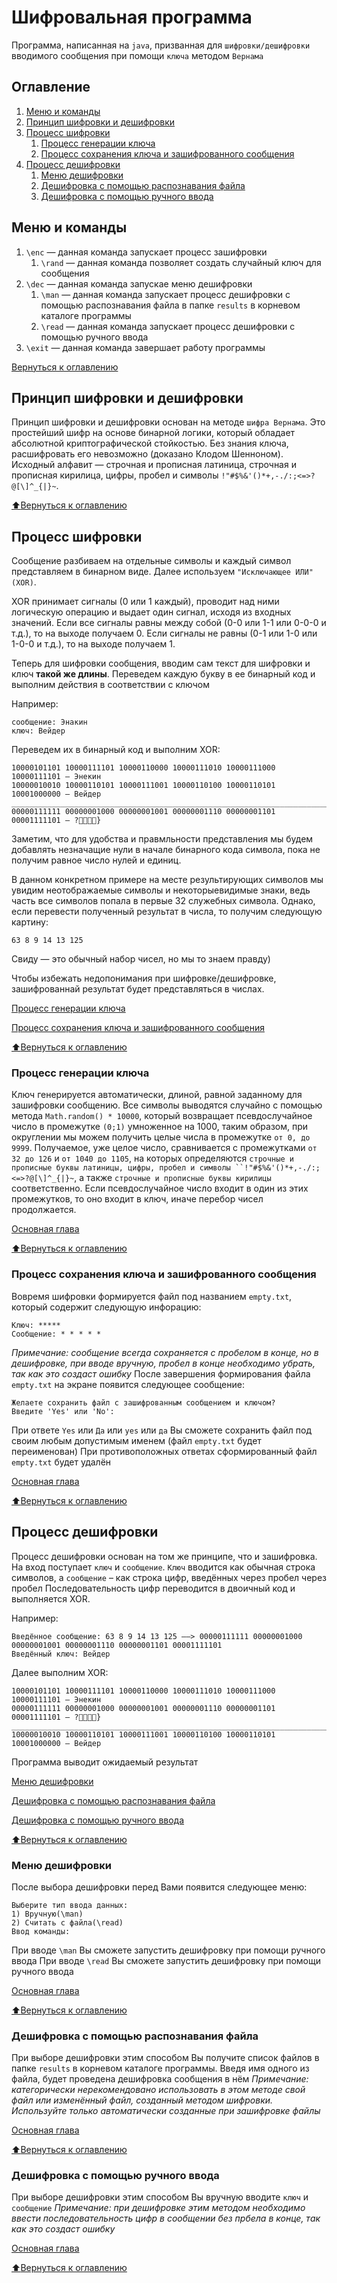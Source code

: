 # Шифровальная программа
Программа, написанная на `java`, призванная для `шифровки/дешифровки` вводимого сообщения при помощи `ключа` методом `Вернама`

## Оглавление
1. [Меню и команды](#Меню-и-команды)
2. [Принцип шифровки и дешифровки](#Принцип-шифровки-и-дешифровки)
3. [Процесс шифровки](#Процесс-шифровки)
   1) [Процесс генерации ключа](#Процесс-генерации-ключа)
   2) [Процесс сохранения ключа и зашифрованного сообщения](#Процесс-сохранения-ключа-и-зашифрованного-сообщения)
4. [Процесс дешифровки](#Процесс-дешифровки)
   1) [Меню дешифровки](#Меню-дешифровки)
   2) [Дешифровка с помощью распознавания файла](#Дешифровка-с-помощью-распознавания-файла)
   3) [Дешифровка с помощью ручного ввода](#Дешифровка-с-помощью-ручного-ввода)

## Меню и команды
1) `\enc` — данная команда запускает процесс зашифровки
    1) `\rand` — данная команда позволяет создать случайный ключ для сообщения
3) `\dec` — данная команда запускае меню дешифровки
    1) `\man` — данная команда запускает процесс дешифровки с помощью распознавания файла в папке `results` в корневом каталоге программы
    2) `\read` — данная команда запускает процесс дешифровки с помощью ручного ввода
4) `\exit` — данная команда завершает работу программы

[Вернуться к оглавлению](#Оглавление)

## Принцип шифровки и дешифровки
Принцип шифровки и дешифровки основан на методе `шифра Вернама`.
Это простейший шифр на основе бинарной логики, который обладает абсолютной криптографической стойкостью. Без знания ключа, расшифровать его невозможно (доказано Клодом Шенноном).
Исходный алфавит — строчная и прописная латиница, строчная и прописная кирилица, цифры, пробел и символы `!"#$%&'()*+,-./:;<=>?@[\]^_{|}~`.

[:arrow_up:Вернуться к оглавлению](#Оглавление)

## Процесс шифровки
Сообщение разбиваем на отдельные символы и каждый символ представляем в бинарном виде. Далее используем `"Исключающее ИЛИ" (XOR)`. 

XOR принимает сигналы (0 или 1 каждый), проводит над ними логическую операцию и выдает один сигнал, исходя из входных значений.
Если все сигналы равны между собой (0-0 или 1-1 или 0-0-0 и т.д.), то на выходе получаем 0.
Если сигналы не равны (0-1 или 1-0 или 1-0-0 и т.д.), то на выходе получаем 1.

Теперь для шифровки сообщения, вводим сам текст для шифровки и ключ **такой же длины**. Переведем каждую букву в ее бинарный код и выполним действия в соответствии с ключом

Например:
```
сообщение: Энакин
ключ: Вейдер
```

Переведем их в бинарный код и выполним XOR:

```
10000101101 10000111101 10000110000 10000111010 10000111000 10000111101 — Энекин
10000010010 10000110101 10000111001 10000110100 10000110101 10001000000 — Вейдер
_______________________________________________________________________
00000111111 00000001000 00000001001 00000001110 00000001101 00001111101 — ?}
```

Заметим, что для удобства и правмльности представления мы будем добавлять незначащие нули в начале бинарного кода символа, пока не получим равное число нулей и единиц.

В данном конкретном примере на месте результирующих символов мы увидим неотображаемые символы и некоторыевидимые знаки, ведь часть все символов попала в первые 32 служебных символа. Однако, если перевести полученный результат в числа, то получим следующую картину:
```
63 8 9 14 13 125
```
Свиду — это обычный набор чисел, но мы то знаем правду)

Чтобы избежать недопонимания при шифровке/дешифровке, зашифрованнай результат будет представляться в числах.

[Процесс генерации ключа](#Процесс-генерации-ключа)

[Процесс сохранения ключа и зашифрованного сообщения](#Процесс-сохранения-ключа-и-зашифрованного-сообщения)

[:arrow_up:Вернуться к оглавлению](#Оглавление)

### Процесс генерации ключа
Ключ генерируется автоматически, длиной, равной заданному для зашифровки сообщению. 
Все символы выводятся случайно с помощью метода `Math.random() * 10000`, который возвращает псевдослучайное число в промежутке `(0;1)` умноженное на 1000, таким образом, при округлении мы можем получить целые числа в промежутке `от 0, до 9999`.
Получаемое, уже целое число, сравнивается с промежутками `от 32 до 126` и `от 1040 до 1105`, на которых определяются `строчные и прописные буквы латиницы, цифры, пробел и символы ``!"#$%&'()*+,-./:;<=>?@[\]^_{|}~`, а также `строчные и прописные буквы кирилицы` соответственно. Если псевдослучайное число входит в один из этих промежутков, то оно входит в ключ, иначе перебор чисел продолжается.

[Основная глава](#Процесс-шифровки)

[:arrow_up:Вернуться к оглавлению](#Оглавление)

### Процесс сохранения ключа и зашифрованного сообщения
Вовремя шифровки формируется файл под названием `empty.txt`, который содержит следующую инфорацию:
```
Ключ: *****
Сообщение: * * * * * 
```
*Примечание: сообщение всегда сохраняется с пробелом в конце, но в дешифровке, при вводе вручную, пробел в конце необходимо убрать, так как это создаст ошибку*
После завершения формирования файла `empty.txt` на экране появится следующее сообщение:
```
Желаете сохранить файл с зашифрованным сообщением и ключом?
Введите 'Yes' или 'No': 
```
При ответе `Yes` или `Да` или `yes` или `да` Вы сможете сохранить файл под своим любым допустимым именем (файл `empty.txt` будет переименован)
При противоположных ответах сформированный файл `empty.txt` будет удалён

[Основная глава](#Процесс-шифровки)

[:arrow_up:Вернуться к оглавлению](#Оглавление)

## Процесс дешифровки
Процесс дешифровки основан на том же принципе, что и зашифровка. На вход поступает `ключ` и `сообщение`. `Ключ` вводится как обычная строка символов, а `сообщение` – как строка цифр, введённых через пробел через пробел
Последовательность цифр переводится в двоичный код и выполняется XOR.

Например:
```
Введённое сообщение: 63 8 9 14 13 125 ——> 00000111111 00000001000 00000001001 00000001110 00000001101 00001111101
Введённый ключ: Вейдер
```
Далее выполним XOR:

```
10000101101 10000111101 10000110000 10000111010 10000111000 10000111101 — Энекин
00000111111 00000001000 00000001001 00000001110 00000001101 00001111101 — ?}
_______________________________________________________________________
10000010010 10000110101 10000111001 10000110100 10000110101 10001000000 — Вейдер
```
Программа выводит ожидаемый результат

[Меню дешифровки](#Меню-дешифровки)

[Дешифровка с помощью распознавания файла](#Дешифровка-с-помощью-распознавания-файла)

[Дешифровка с помощью ручного ввода](#Дешифровка-с-помощью-ручного-ввода)

[:arrow_up:Вернуться к оглавлению](#Оглавление)

### Меню дешифровки
После выбора дешифровки перед Вами появится следующее меню:
```
Выберите тип ввода данных: 
1) Вручную(\man)
2) Считать с файла(\read)
Ввод команды: 
```
При вводе `\man` Вы сможете запустить дешифровку при помощи ручного ввода
При вводе `\read` Вы сможете запустить дешифровку при помощи ручного ввода

[Основная глава](#Процесс-дешифровки)

[:arrow_up:Вернуться к оглавлению](#Оглавление)

### Дешифровка с помощью распознавания файла
При выборе дешифровки этим способом Вы получите список файлов в папке `results` в корневом каталоге программы. Введя имя одного из файла, будет проведена дешифровка сообщения в нём
*Примечание: категорически нерекомендовано использовать в этом методе свой файл или изменённый файл, созданный методом шифровки. Используйте только автоматически созданные при зашифровке файлы*

[Основная глава](#Процесс-дешифровки)

[:arrow_up:Вернуться к оглавлению](#Оглавление)

### Дешифровка с помощью ручного ввода
При выборе дешифровки этим способом Вы вручную вводите `ключ` и `сообщение`
*Примечание: при дешифровке этим методом необходимо ввести последовательность цифр в сообщении без прбела в конце, так как это создаст ошибку*

[Основная глава](#Процесс-дешифровки)

[:arrow_up:Вернуться к оглавлению](#Оглавление)

